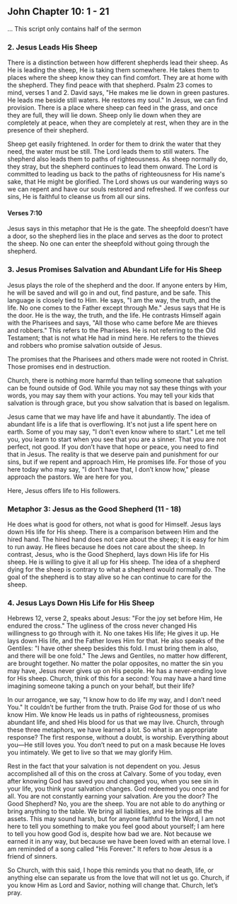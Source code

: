 ## John Chapter 10: 1 - 21

... This script only contains half of the sermon

### 2. Jesus Leads His Sheep

There is a distinction between how different shepherds lead their sheep. As He is leading the sheep, He is taking them somewhere. He takes them to places where the sheep know they can find comfort. They are at home with the shepherd. They find peace with that shepherd. Psalm 23 comes to mind, verses 1 and 2. David says, "He makes me lie down in green pastures. He leads me beside still waters. He restores my soul." In Jesus, we can find provision. There is a place where sheep can feed in the grass, and once they are full, they will lie down. Sheep only lie down when they are completely at peace, when they are completely at rest, when they are in the presence of their shepherd.

Sheep get easily frightened. In order for them to drink the water that they need, the water must be still. The Lord leads them to still waters. The shepherd also leads them to paths of righteousness. As sheep normally do, they stray, but the shepherd continues to lead them onward. The Lord is committed to leading us back to the paths of righteousness for His name's sake, that He might be glorified. The Lord shows us our wandering ways so we can repent and have our souls restored and refreshed. If we confess our sins, He is faithful to cleanse us from all our sins.

#### Verses 7:10

Jesus says in this metaphor that He is the gate. The sheepfold doesn’t have a door, so the shepherd lies in the place and serves as the door to protect the sheep. No one can enter the sheepfold without going through the shepherd.

### 3. Jesus Promises Salvation and Abundant Life for His Sheep

Jesus plays the role of the shepherd and the door. If anyone enters by Him, he will be saved and will go in and out, find pasture, and be safe. This language is closely tied to Him. He says, "I am the way, the truth, and the life. No one comes to the Father except through Me." Jesus says that He is the door. He is the way, the truth, and the life. He contrasts Himself again with the Pharisees and says, "All those who came before Me are thieves and robbers." This refers to the Pharisees. He is not referring to the Old Testament; that is not what He had in mind here. He refers to the thieves and robbers who promise salvation outside of Jesus.

The promises that the Pharisees and others made were not rooted in Christ. Those promises end in destruction.

Church, there is nothing more harmful than telling someone that salvation can be found outside of God. While you may not say these things with your words, you may say them with your actions. You may tell your kids that salvation is through grace, but you show salvation that is based on legalism.

Jesus came that we may have life and have it abundantly. The idea of abundant life is a life that is overflowing. It's not just a life spent here on earth. Some of you may say, "I don’t even know where to start." Let me tell you, you learn to start when you see that you are a sinner. That you are not perfect, not good. If you don’t have that hope or peace, you need to find that in Jesus. The reality is that we deserve pain and punishment for our sins, but if we repent and approach Him, He promises life. For those of you here today who may say, "I don’t have that, I don’t know how," please approach the pastors. We are here for you.

Here, Jesus offers life to His followers.

### Metaphor 3: Jesus as the Good Shepherd (11 - 18)

He does what is good for others, not what is good for Himself. Jesus lays down His life for His sheep. There is a comparison between Him and the hired hand. The hired hand does not care about the sheep; it is easy for him to run away. He flees because he does not care about the sheep. In contrast, Jesus, who is the Good Shepherd, lays down His life for His sheep. He is willing to give it all up for His sheep. The idea of a shepherd dying for the sheep is contrary to what a shepherd would normally do. The goal of the shepherd is to stay alive so he can continue to care for the sheep.

### 4. Jesus Lays Down His Life for His Sheep

Hebrews 12, verse 2, speaks about Jesus: "For the joy set before Him, He endured the cross." The ugliness of the cross never changed His willingness to go through with it. No one takes His life; He gives it up. He lays down His life, and the Father loves Him for that. He also speaks of the Gentiles: "I have other sheep besides this fold. I must bring them in also, and there will be one fold." The Jews and Gentiles, no matter how different, are brought together. No matter the polar opposites, no matter the sin you may have, Jesus never gives up on His people. He has a never-ending love for His sheep. Church, think of this for a second: You may have a hard time imagining someone taking a punch on your behalf, but their life?

In our arrogance, we say, "I know how to do life my way, and I don’t need You." It couldn’t be further from the truth. Praise God for those of us who know Him. We know He leads us in paths of righteousness, promises abundant life, and shed His blood for us that we may live. Church, through these three metaphors, we have learned a lot. So what is an appropriate response? The first response, without a doubt, is worship. Everything about you—He still loves you. You don’t need to put on a mask because He loves you intimately. We get to live so that we may glorify Him.

Rest in the fact that your salvation is not dependent on you. Jesus accomplished all of this on the cross at Calvary. Some of you today, even after knowing God has saved you and changed you, when you see sin in your life, you think your salvation changes. God redeemed you once and for all. You are not constantly earning your salvation. Are you the door? The Good Shepherd? No, you are the sheep. You are not able to do anything or bring anything to the table. We bring all liabilities, and He brings all the assets. This may sound harsh, but for anyone faithful to the Word, I am not here to tell you something to make you feel good about yourself; I am here to tell you how good God is, despite how bad we are. Not because we earned it in any way, but because we have been loved with an eternal love. I am reminded of a song called "His Forever." It refers to how Jesus is a friend of sinners.

So Church, with this said, I hope this reminds you that no death, life, or anything else can separate us from the love that will not let us go. Church, if you know Him as Lord and Savior, nothing will change that. Church, let’s pray.
